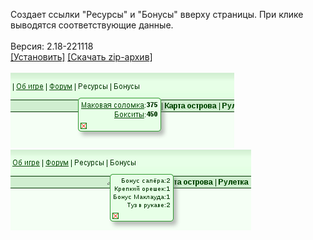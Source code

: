 Создает ссылки "Ресурсы" и "Бонусы" вверху страницы. При клике выводятся соответствующие данные.
<br>
<br>
Версия: 2.18-221118
<br>
[[Установить]](https://raw.githubusercontent.com/MyRequiem/comfortablePlayingInGW/master/separatedScripts/ResourcesAndBonuses/resourcesAndBonuses.user.js) [[Скачать zip-архив]](https://raw.githubusercontent.com/MyRequiem/comfortablePlayingInGW/master/separatedScripts/ResourcesAndBonuses/resourcesAndBonuses.user.js.zip)
<br>
<br>
![ResourcesAndBonuses](https://raw.githubusercontent.com/MyRequiem/comfortablePlayingInGW/master/imgs/ResourcesAndBonuses/screen1.png)
<br>
![ResourcesAndBonuses](https://raw.githubusercontent.com/MyRequiem/comfortablePlayingInGW/master/imgs/ResourcesAndBonuses/screen2.png)
<br>
